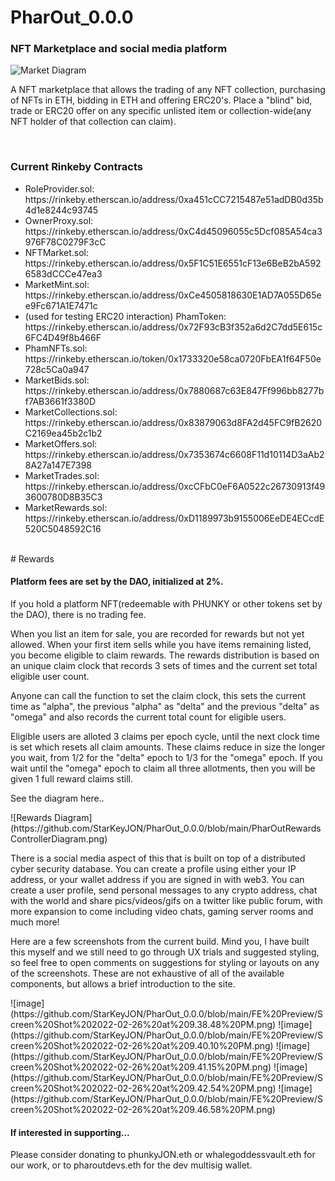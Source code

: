 # PharOut_0.0.0
<h3>
NFT Marketplace and social media platform
  </h3>

![Market Diagram](https://github.com/StarKeyJON/PharOut_0.0.0/blob/main/pharoutmarketdiagram.png)
<p>
A NFT marketplace that allows the trading of any NFT collection, purchasing of NFTs in ETH, bidding in ETH and offering ERC20's.
Place a "blind" bid, trade or ERC20 offer on any specific unlisted item or collection-wide(any NFT holder of that collection can claim).
  </p>
  <br/>
<h3>
  Current Rinkeby Contracts
  </h3>
<ul>
 <li> RoleProvider.sol: https://rinkeby.etherscan.io/address/0xa451cCC7215487e51adDB0d35b4d1e8244c93745 </li>
  <li> OwnerProxy.sol: https://rinkeby.etherscan.io/address/0xC4d45096055c5Dcf085A54ca3976F78C0279F3cC </li>
  <li> NFTMarket.sol: https://rinkeby.etherscan.io/address/0x5F1C51E6551cF13e6BeB2bA5926583dCCCe47ea3 </li>
  <li> MarketMint.sol: https://rinkeby.etherscan.io/address/0xCe4505818630E1AD7A055D65ee9Fc671A1E7471c </li>
  <li> (used for testing ERC20 interaction) PhamToken:  https://rinkeby.etherscan.io/address/0x72F93cB3f352a6d2C7dd5E615c6FC4D49f8b466F </li>
  <li> PhamNFTs.sol: https://rinkeby.etherscan.io/token/0x1733320e58ca0720FbEA1f64F50e728c5Ca0a947 </li>
  <li> MarketBids.sol: https://rinkeby.etherscan.io/address/0x7880687c63E847Ff996bb8277bf7AB3661f3380D </li>
  <li> MarketCollections.sol: https://rinkeby.etherscan.io/address/0x83879063d8FA2d45FC9fB2620C2169ea45b2c1b2 </li>
  <li> MarketOffers.sol: https://rinkeby.etherscan.io/address/0x7353674c6608F11d10114D3aAb28A27a147E7398 </li>
  <li> MarketTrades.sol: https://rinkeby.etherscan.io/address/0xcCFbC0eF6A0522c26730913f493600780D8B35C3 </li>
  <li> MarketRewards.sol: https://rinkeby.etherscan.io/address/0xD1189973b9155006EeDE4ECcdE520C5048592C16 </li>
  </ul>
</br>
# Rewards
<h4>
Platform fees are set by the DAO, initialized at 2%.
  </h4>
If you hold a platform NFT(redeemable with PHUNKY or other tokens set by the DAO), there is no trading fee.
<p>
When you list an item for sale, you are recorded for rewards but not yet allowed. When your first item sells while you have items remaining listed, you become eligible to claim rewards. The rewards distribution is based on an unique claim clock that records 3 sets of times and the current set total eligible user count.  </p>
<p>
Anyone can call the function to set the claim clock, this sets the current time as "alpha", the previous "alpha" as "delta" and the previous "delta" as "omega" and also records the current total count for eligible users.
  </p>
 <p>
 Eligible users are alloted 3 claims per epoch cycle, until the next clock time is set which resets all claim amounts.
  These claims reduce in size the longer you wait, from 1/2 for the "delta" epoch to 1/3 for the "omega" epoch. If you wait until the "omega" epoch to claim all three allotments, then you will be given 1 full reward claims still.
  </p>
  <p>See the diagram here..</p>
 ![Rewards Diagram](https://github.com/StarKeyJON/PharOut_0.0.0/blob/main/PharOutRewardsControllerDiagram.png)
 
 </br>
 
 <p>
  There is a social media aspect of this that is built on top of a distributed cyber security database. You can create a profile using either your IP address, or your wallet address if you are signed in with web3. You can create a user profile, send personal messages to any crypto address, chat with the world and share pics/videos/gifs on a twitter like public forum, with more expansion to come including video chats, gaming server rooms and much more!
  </p>
<p>
  Here are a few screenshots from the current build. Mind you, I have built this myself and we still need to go through UX trials and suggested styling, so feel free to open comments on suggestions for styling or layouts on any of the screenshots. These are not exhaustive of all of the available components, but allows a brief introduction to the site.
  </p>
![image](https://github.com/StarKeyJON/PharOut_0.0.0/blob/main/FE%20Preview/Screen%20Shot%202022-02-26%20at%209.38.48%20PM.png)
![image](https://github.com/StarKeyJON/PharOut_0.0.0/blob/main/FE%20Preview/Screen%20Shot%202022-02-26%20at%209.40.10%20PM.png)
![image](https://github.com/StarKeyJON/PharOut_0.0.0/blob/main/FE%20Preview/Screen%20Shot%202022-02-26%20at%209.41.15%20PM.png)
![image](https://github.com/StarKeyJON/PharOut_0.0.0/blob/main/FE%20Preview/Screen%20Shot%202022-02-26%20at%209.42.54%20PM.png)
![image](https://github.com/StarKeyJON/PharOut_0.0.0/blob/main/FE%20Preview/Screen%20Shot%202022-02-26%20at%209.46.58%20PM.png)
  <h4>If interested in supporting...</h4>
  <p>Please consider donating to phunkyJON.eth or whalegoddessvault.eth for our work, or to pharoutdevs.eth for the dev multisig wallet.</p>
